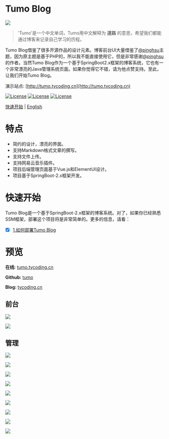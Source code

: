 # Tumo Blog

![](http://phfvf87ik.bkt.clouddn.com/start.png)

> 'Tumo'是一个中文单词，Tumo用中文解释为 **道路** 的意思，希望我们都能通过博客来记录自己学习的历程。

Tumo Blog借鉴了很多开源作品的设计元素。博客前台UI大量借鉴了[@pinghsu](https://github.com/chakhsu/pinghsu)主题，因为原主题是基于PHP的，所以我不能直接使用它，但是非常感谢[@pinghsu](https://github.com/chakhsu/pinghsu)的作者。当然Tumo Blog作为一个基于SpringBoot2.x框架的博客系统，它也有一个非常漂亮的Java管理系统页面。如果你觉得它不错，请为他点赞支持。至此，让我们开始Tumo Blog。

演示站点: [http://tumo.tycoding.cn](http://tumo.tycoding.cn)

[![License](https://img.shields.io/badge/SpringBoot-v2.0.5.RELEASE-green.svg)](https://github.com/TyCoding/tumo)
[![License](https://img.shields.io/badge/Vue.js-v2.x-blue.svg)](https://github.com/TyCoding/tumo)
[![License](https://img.shields.io/badge/Mysql-v5.7.22-blue.svg)](https://github.com/TyCoding/tumo)

[快速开始](https://github.com/TyCoding/tumo/wiki/%E5%A6%82%E4%BD%95%E9%83%A8%E7%BD%B2Tumo-Blog) | [English](https://github.com/TyCoding/tumo/blob/master/README.md)

# 特点

* 简约的设计，漂亮的界面。
* 支持Markdown格式文章的撰写。
* 支持文件上传。
* 支持网易云音乐插件。
* 项目后端管理页面基于Vue.js和ElementUI设计。
* 项目基于SpringBoot-2.x框架开发。

# 快速开始

Tumo Blog是一个基于SpringBoot-2.x框架的博客系统。对了，如果你已经熟悉SSM框架，部署这个项目将是非常简单的。更多的信息，请看：

- [x]  [1.如何部署Tumo Blog](https://github.com/TyCoding/tumo/wiki/%E5%A6%82%E4%BD%95%E9%83%A8%E7%BD%B2Tumo-Blog)

# 预览

**在线:** [tumo.tycoding.cn](http://tumo.tycoding.cn)

**Github:** [tumo](https://github.com/TyCoding/tumo)

**Blog:** [tycoding.cn](http://tycoding.cn)


## 前台

![](http://phftvb7kq.bkt.clouddn.com/localhost_8084_.png?v=1)

![](http://phftvb7kq.bkt.clouddn.com/localhost_8084_article_5.png?v=1)

## 管理

![](http://phftvb7kq.bkt.clouddn.com/localhost_8084_login.png?v=1)

![](http://phftvb7kq.bkt.clouddn.com/localhost_8084_admin.png?v=1)

![](http://phftvb7kq.bkt.clouddn.com/localhost_8084_admin_article_publish.png?v=1)

![](http://phftvb7kq.bkt.clouddn.com/localhost_8084_admin_article.png?v=1)

![](http://phftvb7kq.bkt.clouddn.com/localhost_8084_admin_comment.png?v=1)

![](http://phftvb7kq.bkt.clouddn.com/localhost_8084_admin_category.png?v=1)

![](http://phftvb7kq.bkt.clouddn.com/localhost_8084_admin_cover.png?v=1)

![](http://phftvb7kq.bkt.clouddn.com/localhost_8084_admin_link.png?v=1)

![](http://phftvb7kq.bkt.clouddn.com/localhost_8084_admin_user.png?v=1)
